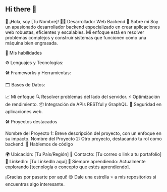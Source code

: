 ## Hi there 👋

<!--
**VictorEscalona10/VictorEscalona10** is a ✨ _special_ ✨ repository because its `README.md` (this file) appears on your GitHub profile.

Here are some ideas to get you started:

- 🔭 I’m currently working on ...
- 🌱 I’m currently learning ...
- 👯 I’m looking to collaborate on ...
- 🤔 I’m looking for help with ...
- 💬 Ask me about ...
- 📫 How to reach me: ...
- 😄 Pronouns: ...
- ⚡ Fun fact: ...
-->

👋 ¡Hola, soy [Tu Nombre]!
🧑‍💻 Desarrollador Web Backend
🚀 Sobre mí
Soy un apasionado desarrollador backend especializado en crear aplicaciones web robustas, eficientes y escalables. Mi enfoque está en resolver problemas complejos y construir sistemas que funcionen como una máquina bien engrasada.

🌟 Mis habilidades

⚙️ Lenguajes y Tecnologías:




🛠️ Frameworks y Herramientas:



🗂️ Bases de Datos:


📈 Mi enfoque
🔍 Resolver problemas del lado del servidor.
⚡ Optimización de rendimiento.
📦 Integración de APIs RESTful y GraphQL.
🔐 Seguridad en aplicaciones web.

🛠️ Proyectos destacados

Nombre del Proyecto 1: Breve descripción del proyecto, con un enfoque en su impacto.
Nombre del Proyecto 2: Otro proyecto, destacando tu rol como backend.
🤝 Hablemos de código

🌍 Ubicación: [Tu País/Región]
💌 Contacto: [Tu correo o link a tu portafolio]
💼 LinkedIn: [Tu LinkedIn aquí]
🎯 Siempre aprendiendo: Actualmente explorando [tecnología o concepto que estés aprendiendo].

¡Gracias por pasarte por aquí! 😊 Dale una estrella ⭐️ a mis repositorios si encuentras algo interesante.

